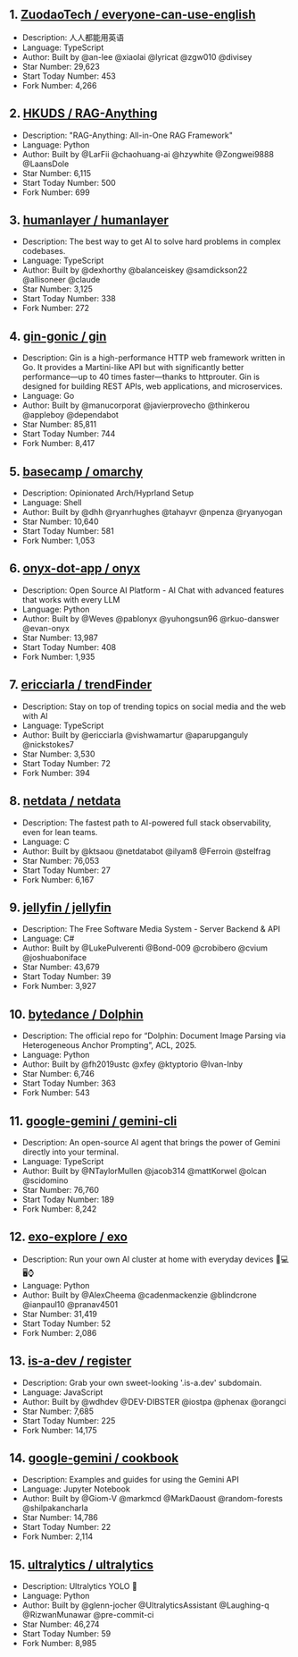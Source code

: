 ## 1. [ZuodaoTech / everyone-can-use-english](https://github.com/ZuodaoTech/everyone-can-use-english)
- Description: 人人都能用英语
- Language: TypeScript
- Author: Built by @an-lee @xiaolai @lyricat @zgw010 @divisey
- Star Number: 29,623
- Start Today Number: 453
- Fork Number: 4,266

## 2. [HKUDS / RAG-Anything](https://github.com/HKUDS/RAG-Anything)
- Description: "RAG-Anything: All-in-One RAG Framework"
- Language: Python
- Author: Built by @LarFii @chaohuang-ai @hzywhite @Zongwei9888 @LaansDole
- Star Number: 6,115
- Start Today Number: 500
- Fork Number: 699

## 3. [humanlayer / humanlayer](https://github.com/humanlayer/humanlayer)
- Description: The best way to get AI to solve hard problems in complex codebases.
- Language: TypeScript
- Author: Built by @dexhorthy @balanceiskey @samdickson22 @allisoneer @claude
- Star Number: 3,125
- Start Today Number: 338
- Fork Number: 272

## 4. [gin-gonic / gin](https://github.com/gin-gonic/gin)
- Description: Gin is a high-performance HTTP web framework written in Go. It provides a Martini-like API but with significantly better performance—up to 40 times faster—thanks to httprouter. Gin is designed for building REST APIs, web applications, and microservices.
- Language: Go
- Author: Built by @manucorporat @javierprovecho @thinkerou @appleboy @dependabot
- Star Number: 85,811
- Start Today Number: 744
- Fork Number: 8,417

## 5. [basecamp / omarchy](https://github.com/basecamp/omarchy)
- Description: Opinionated Arch/Hyprland Setup
- Language: Shell
- Author: Built by @dhh @ryanrhughes @tahayvr @npenza @ryanyogan
- Star Number: 10,640
- Start Today Number: 581
- Fork Number: 1,053

## 6. [onyx-dot-app / onyx](https://github.com/onyx-dot-app/onyx)
- Description: Open Source AI Platform - AI Chat with advanced features that works with every LLM
- Language: Python
- Author: Built by @Weves @pablonyx @yuhongsun96 @rkuo-danswer @evan-onyx
- Star Number: 13,987
- Start Today Number: 408
- Fork Number: 1,935

## 7. [ericciarla / trendFinder](https://github.com/ericciarla/trendFinder)
- Description: Stay on top of trending topics on social media and the web with AI
- Language: TypeScript
- Author: Built by @ericciarla @vishwamartur @aparupganguly @nickstokes7
- Star Number: 3,530
- Start Today Number: 72
- Fork Number: 394

## 8. [netdata / netdata](https://github.com/netdata/netdata)
- Description: The fastest path to AI-powered full stack observability, even for lean teams.
- Language: C
- Author: Built by @ktsaou @netdatabot @ilyam8 @Ferroin @stelfrag
- Star Number: 76,053
- Start Today Number: 27
- Fork Number: 6,167

## 9. [jellyfin / jellyfin](https://github.com/jellyfin/jellyfin)
- Description: The Free Software Media System - Server Backend & API
- Language: C#
- Author: Built by @LukePulverenti @Bond-009 @crobibero @cvium @joshuaboniface
- Star Number: 43,679
- Start Today Number: 39
- Fork Number: 3,927

## 10. [bytedance / Dolphin](https://github.com/bytedance/Dolphin)
- Description: The official repo for “Dolphin: Document Image Parsing via Heterogeneous Anchor Prompting”, ACL, 2025.
- Language: Python
- Author: Built by @fh2019ustc @xfey @ktyptorio @Ivan-Inby
- Star Number: 6,746
- Start Today Number: 363
- Fork Number: 543

## 11. [google-gemini / gemini-cli](https://github.com/google-gemini/gemini-cli)
- Description: An open-source AI agent that brings the power of Gemini directly into your terminal.
- Language: TypeScript
- Author: Built by @NTaylorMullen @jacob314 @mattKorwel @olcan @scidomino
- Star Number: 76,760
- Start Today Number: 189
- Fork Number: 8,242

## 12. [exo-explore / exo](https://github.com/exo-explore/exo)
- Description: Run your own AI cluster at home with everyday devices 📱💻 🖥️⌚
- Language: Python
- Author: Built by @AlexCheema @cadenmackenzie @blindcrone @ianpaul10 @pranav4501
- Star Number: 31,419
- Start Today Number: 52
- Fork Number: 2,086

## 13. [is-a-dev / register](https://github.com/is-a-dev/register)
- Description: Grab your own sweet-looking '.is-a.dev' subdomain.
- Language: JavaScript
- Author: Built by @wdhdev @DEV-DIBSTER @iostpa @phenax @orangci
- Star Number: 7,685
- Start Today Number: 225
- Fork Number: 14,175

## 14. [google-gemini / cookbook](https://github.com/google-gemini/cookbook)
- Description: Examples and guides for using the Gemini API
- Language: Jupyter Notebook
- Author: Built by @Giom-V @markmcd @MarkDaoust @random-forests @shilpakancharla
- Star Number: 14,786
- Start Today Number: 22
- Fork Number: 2,114

## 15. [ultralytics / ultralytics](https://github.com/ultralytics/ultralytics)
- Description: Ultralytics YOLO 🚀
- Language: Python
- Author: Built by @glenn-jocher @UltralyticsAssistant @Laughing-q @RizwanMunawar @pre-commit-ci
- Star Number: 46,274
- Start Today Number: 59
- Fork Number: 8,985